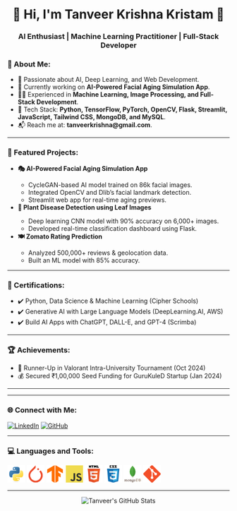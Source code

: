 <h1 align="center">🚀 Hi, I'm Tanveer Krishna Kristam 👋</h1>
<h3 align="center">AI Enthusiast | Machine Learning Practitioner | Full-Stack Developer</h3>



<h3>🌟 About Me:</h3>
<ul>
  <li>🚀 Passionate about AI, Deep Learning, and Web Development.</li>
  <li>🧠 Currently working on <b>AI-Powered Facial Aging Simulation App</b>.</li>
  <li>👨‍💻 Experienced in <b>Machine Learning, Image Processing, and Full-Stack Development</b>.</li>
  <li>🔧 Tech Stack: <b>Python, TensorFlow, PyTorch, OpenCV, Flask, Streamlit, JavaScript, Tailwind CSS, MongoDB, and MySQL</b>.</li>
  <li>📬 Reach me at: <b>tanveerkrishna@gmail.com</b>.</li>
</ul>

---

<h3>📌 Featured Projects:</h3>
<ul>
  <li><b>🎭 AI-Powered Facial Aging Simulation App</b></li>
  <ul>
    <li>CycleGAN-based AI model trained on 86k facial images.</li>
    <li>Integrated OpenCV and Dlib’s facial landmark detection.</li>
    <li>Streamlit web app for real-time aging previews.</li>
  </ul>
  
  <li><b>🌿 Plant Disease Detection using Leaf Images</b></li>
  <ul>
    <li>Deep learning CNN model with 90% accuracy on 6,000+ images.</li>
    <li>Developed real-time classification dashboard using Flask.</li>
  </ul>

  <li><b>🍽️ Zomato Rating Prediction</b></li>
  <ul>
    <li>Analyzed 500,000+ reviews & geolocation data.</li>
    <li>Built an ML model with 85% accuracy.</li>
  </ul>
</ul>

---

<h3>📜 Certifications:</h3>
<ul>
  <li>✔️ Python, Data Science & Machine Learning (Cipher Schools)</li>
  <li>✔️ Generative AI with Large Language Models (DeepLearning.AI, AWS)</li>
  <li>✔️ Build AI Apps with ChatGPT, DALL-E, and GPT-4 (Scrimba)</li>
</ul>

---

<h3>🏆 Achievements:</h3>
<ul>
  <li>🥇 Runner-Up in Valorant Intra-University Tournament (Oct 2024)</li>
  <li>💰 Secured ₹1,00,000 Seed Funding for GuruKuleD Startup (Jan 2024)</li>
</ul>

---


---

<h3>🌐 Connect with Me:</h3>
<p align="left">
  <a href="https://www.linkedin.com/in/tanveer-krishna-kristam/" target="blank"><img src="https://img.shields.io/badge/LinkedIn-%230077B5.svg?style=for-the-badge&logo=linkedin&logoColor=white" alt="LinkedIn" /></a>
  <a href="https://github.com/KTK69" target="blank"><img src="https://img.shields.io/badge/GitHub-%23181717.svg?style=for-the-badge&logo=github&logoColor=white" alt="GitHub" /></a>
</p>

---

<h3>💻 Languages and Tools:</h3>
<p align="left"> 
  <img src="https://raw.githubusercontent.com/devicons/devicon/master/icons/python/python-original.svg" alt="python" width="40" height="40"/>
  <img src="https://raw.githubusercontent.com/devicons/devicon/master/icons/pytorch/pytorch-original.svg" alt="pytorch" width="40" height="40"/>
  <img src="https://raw.githubusercontent.com/devicons/devicon/master/icons/tensorflow/tensorflow-original.svg" alt="tensorflow" width="40" height="40"/>
  <img src="https://raw.githubusercontent.com/devicons/devicon/master/icons/javascript/javascript-original.svg" alt="javascript" width="40" height="40"/>
  <img src="https://raw.githubusercontent.com/devicons/devicon/master/icons/html5/html5-original-wordmark.svg" alt="html5" width="40" height="40"/>
  <img src="https://raw.githubusercontent.com/devicons/devicon/master/icons/css3/css3-original-wordmark.svg" alt="css3" width="40" height="40"/>
  <img src="https://raw.githubusercontent.com/devicons/devicon/master/icons/mongodb/mongodb-original-wordmark.svg" alt="mongodb" width="40" height="40"/>
  <img src="https://raw.githubusercontent.com/devicons/devicon/master/icons/git/git-original.svg" alt="git" width="40" height="40"/>
</p>

---

<p align="center">
  <img src="https://github-readme-stats.vercel.app/api?username=KTK69&show_icons=true&theme=radical" alt="Tanveer's GitHub Stats">
</p>
